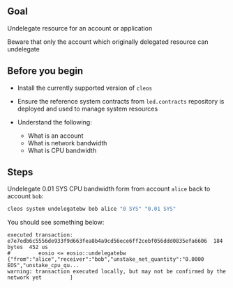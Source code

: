 ## Goal

Undelegate resource for an account or application

Beware that only the account which originally delegated resource can undelegate

## Before you begin

* Install the currently supported version of `cleos`

* Ensure the reference system contracts from `led.contracts` repository is deployed and used to manage system resources

* Understand the following:
  * What is an account
  * What is network bandwidth
  * What is CPU bandwidth

## Steps

Undelegate 0.01 SYS CPU bandwidth form from account `alice` back to account `bob`:

```sh
cleos system undelegatebw bob alice "0 SYS" "0.01 SYS"
```

You should see something below:

```console
executed transaction: e7e7edb6c5556de933f9d663fea8b4a9cd56ece6ff2cebf056ddd0835efa6606  184 bytes  452 us
#         eosio <= eosio::undelegatebw          {"from":"alice","receiver":"bob","unstake_net_quantity":"0.0000 EOS","unstake_cpu_qu...
warning: transaction executed locally, but may not be confirmed by the network yet         ]
```
